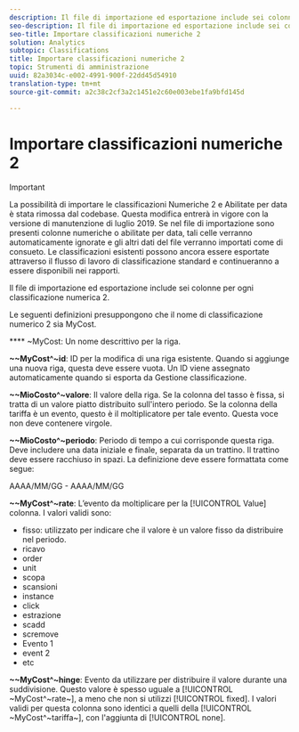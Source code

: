 ```yaml
---
description: Il file di importazione ed esportazione include sei colonne per ogni classificazione numerica 2.
seo-description: Il file di importazione ed esportazione include sei colonne per ogni classificazione numerica 2.
seo-title: Importare classificazioni numeriche 2
solution: Analytics
subtopic: Classifications
title: Importare classificazioni numeriche 2
topic: Strumenti di amministrazione
uuid: 82a3034c-e002-4991-900f-22dd45d54910
translation-type: tm+mt
source-git-commit: a2c38c2cf3a2c1451e2c60e003ebe1fa9bfd145d

---
```



# Importare classificazioni numeriche 2

>[!IMPORTANT]
>
>La possibilità di importare le classificazioni Numeriche 2 e Abilitate per data è stata rimossa dal codebase. Questa modifica entrerà in vigore con la versione di manutenzione di luglio 2019. Se nel file di importazione sono presenti colonne numeriche o abilitate per data, tali celle verranno automaticamente ignorate e gli altri dati del file verranno importati come di consueto. Le classificazioni esistenti possono ancora essere esportate attraverso il flusso di lavoro di classificazione standard e continueranno a essere disponibili nei rapporti.

Il file di importazione ed esportazione include sei colonne per ogni classificazione numerica 2.

Le seguenti definizioni presuppongono che il nome di classificazione numerico 2 sia MyCost.

**** ~MyCost: Un nome descrittivo per la riga.

**~~MyCost^~id**: ID per la modifica di una riga esistente. Quando si aggiunge una nuova riga, questa deve essere vuota. Un ID viene assegnato automaticamente quando si esporta da Gestione classificazione.

**~~MioCosto^~valore**: Il valore della riga. Se la colonna del tasso è fissa, si tratta di un valore piatto distribuito sull'intero periodo. Se la colonna della tariffa è un evento, questo è il moltiplicatore per tale evento. Questa voce non deve contenere virgole.

**~~MioCosto^~periodo**: Periodo di tempo a cui corrisponde questa riga. Deve includere una data iniziale e finale, separata da un trattino. Il trattino deve essere racchiuso in spazi. La definizione deve essere formattata come segue:

AAAA/MM/GG - AAAA/MM/GG

**~~MyCost^~rate**: L’evento da moltiplicare per la [!UICONTROL Value] colonna. I valori validi sono:

* fisso: utilizzato per indicare che il valore è un valore fisso da distribuire nel periodo.
* ricavo
* order
* unit
* scopa
* scansioni
* instance
* click
* estrazione
* scadd
* scremove
* Evento 1
* event 2
* etc

**~~MyCost^~hinge**: Evento da utilizzare per distribuire il valore durante una suddivisione. Questo valore è spesso uguale a [!UICONTROL ~MyCost^~rate~], a meno che non si utilizzi [!UICONTROL fixed]. I valori validi per questa colonna sono identici a quelli della [!UICONTROL ~MyCost^~tariffa~], con l'aggiunta di [!UICONTROL none].
